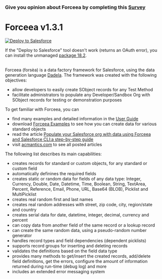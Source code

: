 ### Give you opinion about Forceea by completing this [Survey](https://www.surveymonkey.co.uk/r/M6BJMKT)

# Forceea v1.3.1
<a href="https://githubsfdeploy.herokuapp.com">
  <img alt="Deploy to Salesforce"
       src="https://raw.githubusercontent.com/afawcett/githubsfdeploy/master/deploy.png">
</a>

If the "Deploy to Salesforce" tool doesn't work (returns an OAuth error),
you can install the unmanaged [package 18.2](https://login.salesforce.com/packaging/installPackage.apexp?p0=04t580000003QlE).
<br/><br/>

Forceea (forsèa) is a data factory framework for Salesforce, using the data generation language
 [Dadela](https://github.com/nmitrakis/Dadela).
 The framework was created with the following objectives:

* allow developers to easily create SObject records for any Test Method
* facilitate administrators to populate any Developer/Sandbox Org with SObject records for testing or demonstration purposes

To get familiar with Forceea, you can
* find many examples and detailed information in the [User Guide](https://rebrand.ly/Forceea-user-guide) 
* download [Forceea Examples](https://acmantics.com/forceea-examples) to see how you can create data
for various standard objects
* read the article [Populate your Salesforce org with data using Forceea and Salesforce CLI:a step-by-step guide](https://acmantics.com/2018/10/23/populate-your-salesforce-org-with-data-using-forceea-and-salesforce-cli)
* visit [acmantics.com](https://acmantics.com/forceea) to see all posted articles

The following list describes its main capabilities:
*	creates records for standard or custom objects, for any standard or custom field
*	automatically definines the required fields
*	creates static or random data for fields of any data type: Integer, Currency, Double,
Date, Datetime, Time, Boolean, String, TextArea, Percent, Reference, Email, Phone, URL, Base64 (BLOB), Picklist and MultiPicklist
* creates real random first and last names
* creates real random addresses with street, zip code, city, region/state and country
* creates serial data for date, datetime, integer, decimal, currency and percent
* can copy data from another field of the same record or a lookup record
* can create the same random data, using a pseudo-random number generator
*	handles record types and field dependencies (dependent picklists)
*	supports record groups for inserting and deleting records
*	validates the definitions based on the field data type
* provides many methods to get/insert the created records, add/delete field definitions, get the errors,
configure the amount of information returned during run-time (debug log) and more
*	includes an extended error messaging system
